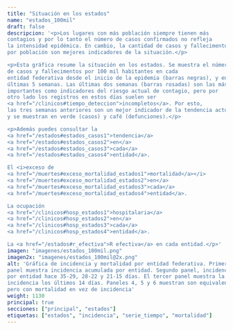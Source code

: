 ```yaml
---
title: "Situación en los estados"
name: "estados_100mil"
draft: false
descripcion: '<p>Los lugares con más población siempre tienen más
contagios y por lo tanto el número de casos confirmados no refleja
la intensidad epidémica. En cambio, la cantidad de casos y fallecimentos
por población son mejores indicadores de la situación.</p>

<p>Esta gráfica resume la situación en los estados. Se muestra el número
de casos y fallecimentos por 100 mil habitantes en cada
entidad federativa desde el inicio de la epidemia (barras negras), y en las
últimas 5 semanas. Las últimas dos semanas (barras rosadas) son las más
importantes como indicadores del riesgo actual de contagio, pero por
otro lado los registros en estos días suelen ser
<a href="/clinicos#tiempo_deteccion">incompletos</a>. Por esto,
las tres semanas anteriores son un mejor indicador de la tendencia actual
y se muestran en verde (casos) y café (defunciones).</p>

<p>Además puedes consultar la
<a href="/estados#estados_casos1">tendencia</a>
<a href="/estados#estados_casos2">en</a>
<a href="/estados#estados_casos3">cada</a>
<a href="/estados#estados_casos4">entidad</a>.

El <i>exceso de
<a href="/muertes#exceso_mortalidad_estados1">mortalidad</a></i>
<a href="/muertes#exceso_mortalidad_estados2">en</a>
<a href="/muertes#exceso_mortalidad_estados3">cada</a>
<a href="/muertes#exceso_mortalidad_estados4">entidad</a>.

La ocupación
<a href="/clinicos#hosp_estados1">hospitalaria</a>
<a href="/clinicos#hosp_estados2">en</a>
<a href="/clinicos#hosp_estados3">cada</a>
<a href="/clinicos#hosp_estados4">entidad</a>.

La <a href="/estados#r_efectiva">R efectiva</a> en cada entidad.</p>'
imagen: "imagenes/estados_100mil.png"
imagen2x: "imagenes/estados_100mil@2x.png"
alt: 'Gráfica de incidencia y mortalidad por entidad federativa. Primer
panel muestra incidencia acumulada por entidad. Segundo panel, incidencia
por entidad hace 35-29, 28-22 y 21-15 días. El tercer panel muestra la
incidencia los últimos 14 días. Paneles 4, 5 y 6 muestran son equivalentes
pero con mortalidad en vez de incidencia'
weight: 1130
principal: true
secciones: ["principal", "estados"]
etiquetas: ["estados", "incidencia", "serie_tiempo", "mortalidad"]
---
```

